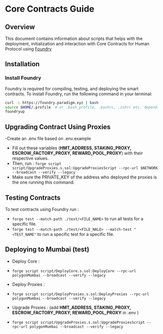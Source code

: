 # Core Contracts Guide 

## Overview 

This document contains information about scripts that helps with the deployment, initialization and interaction with
Core Contracts for Human Protocol using [Foundry](https://book.getfoundry.sh/)

## Installation 

### Install Foundry

Foundry is required for compiling, testing, and deploying the smart contracts. To install Foundry, run the following command in your terminal:

```bash
curl -L https://foundry.paradigm.xyz | bash
source $HOME/.profile  # or .bash_profile, .bashrc, .zshrc etc. depending on your shell
foundryup
```

## Upgrading Contract Using Proxies  
-Create an .env file based on .env.example 
- Fill out these variables (**HMT_ADDRESS, STAKING_PROXY, ESCROW_FACTORY_PROXY, REWARD_POOL_PROXY**) with their respective values. 
- Then, run : ```forge script script/UpgradeProxies.s.sol:UpgradeProxiesScript --rpc-url $NETWORK --broadcast --verify --legacy```
- Make sure the PRIVATE_KEY of the address who deployed the proxies is the one running this command. 

## Testing Contracts 

To test contracts using Foundry run : 

- ```forge test --match-path ./test/<FILE_NAME>``` to run all tests for a specific file. 
- ```forge test --match-path ./test/<FILE_NALE> --match-test "<TEST_NAME"``` to run a specific test for a specific file. 

## Deploying to Mumbai (test)

- Deploy Core : 

- ```forge script script/DeployCore.s.sol:DeployCore --rpc-url polygonMumbai --broadcast --verify --legacy```

- Deploy Proxies : 

- ```forge script script/DeployProxies.s.sol:DeployProxies --rpc-url polygonMumbai --broadcast --verify --legacy```

- Upgrade Proxies : (add **HMT_ADDRESS, STAKING_PROXY, ESCROW_FACTORY_PROXY, REWARD_POOL_PROXY** in .env ) 

- ```forge script script/UpgradeProxies.s.sol:UpgradeProxiesScript --rpc-url polygonMumbai --broadcast --verify --legacy```






